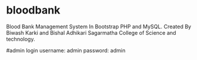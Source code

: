 # bloodbank
Blood Bank Management System In Bootstrap PHP and MySQL.
Created By Biwash Karki and Bishal Adhikari
Sagarmatha College of Science and technology.

#admin login
username: admin
password: admin